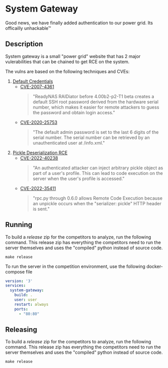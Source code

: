 # System Gateway

Good news, we have finally added authentication to our power grid. Its officailly unhackable™


## Description
System gateway is a small "power grid" website that has 2 major vulerabilities that can be chained
to get RCE on the system. 

The vulns are based on the following techniques and CVEs:
1. [Default Credentials](https://attack.mitre.org/techniques/T0812/)
    - [CVE-2007-4361](https://nvd.nist.gov/vuln/detail/CVE-2007-4361)
        > "ReadyNAS RAIDiator before 4.00b2-p2-T1 beta creates a default SSH root password derived from the hardware serial number, which makes it easier for remote attackers to guess the password and obtain login access."
    - [CVE-2020-25753](https://nvd.nist.gov/vuln/detail/CVE-2020-25753)
        > "The default admin password is set to the last 6 digits of the serial number. The serial number can be retrieved by an unauthenticated user at /info.xml."
2. [Pickle Deserialization RCE](https://macrosec.tech/index.php/2021/06/29/exploiting-insecuredeserialization-bugs-found-in-the-wild-python-pickles/)
    - [CVE-2022-40238](https://nvd.nist.gov/vuln/detail/CVE-2022-40238)
        > "An authenticated attacker can inject arbitrary pickle object as part of a user's profile. This can lead to code execution on the server when the user's profile is accessed."
    - [CVE-2022-35411](https://nvd.nist.gov/vuln/detail/CVE-2022-35411)
        > "rpc.py through 0.6.0 allows Remote Code Execution because an unpickle occurs when the "serializer: pickle" HTTP header is sent."


## Running
To build a _release_ zip for the competitors to analyze, run the following command. This release zip has everything the competitors need to run the server themselves and uses the "compiled" python instead of source code.

```
make release
```


To run the server in the competition environment, use the following docker-compose file
```yaml
version: '3'
services:
  system-gateway:
    build: .
    user: user
    restart: always
    ports:
      - "80:80"
```

## Releasing
To build a _release_ zip for the competitors to analyze, run the following command. This release zip has everything the competitors need to run the server themselves and uses the "compiled" python instead of source code.

```
make release
```
